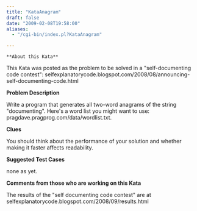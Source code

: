 ```yaml
---
title: "KataAnagram"
draft: false
date: "2009-02-08T19:58:00"
aliases:
  - "/cgi-bin/index.pl?KataAnagram"

---
```

    **About this Kata**

This Kata was posted as the problem to be solved in a "self-documenting
code contest":
selfexplanatorycode.blogspot.com/2008/08/announcing-self-documenting-code.html

**Problem Description**

Write a program that generates all two-word anagrams of the string
"documenting". Here's a word list you might want to use:
pragdave.pragprog.com/data/wordlist.txt.

**Clues**

You should think about the performance of your solution and whether
making it faster affects readability.

**Suggested Test Cases**

none as yet.

**Comments from those who are working on this Kata**

The results of the "self documenting code contest" are at
selfexplanatorycode.blogspot.com/2008/09/results.html
